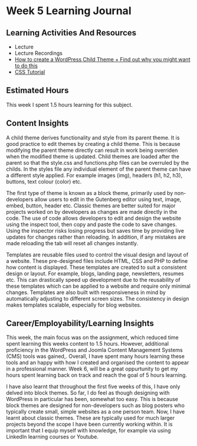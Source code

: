 # Week 5 Learning Journal

## Learning Activities And Resources
- Lecture
- Lecture Recordings
- [How to create a WordPress Child Theme + Find out why you might want to do this](https://www.youtube.com/watch?v=3oGQL9HSXnE&ab_channel=WordPressTutorials-WPLearningLab)
- [CSS Tutorial](https://www.w3schools.com/css/default.asp)



## Estimated Hours
This week I spent 1.5 hours learning for this subject.


## Content Insights
A child theme derives functionality and style from its parent theme. It is good practice to edit themes by creating a child theme. This is because modifying the parent theme directly can result in work being overriden when the modified
theme is updated. Child themes are loaded after the parent so that the style.css and functions.php files can be overruled by the childs. In the styles file any individual element of the parent theme can have a different style applied.
For example images (img), headers (h1, h2, h3), buttons, text colour (color) etc. 

The first type of theme is known as a block theme, primarily used by non-developers allow users to edit in the Gutenberg editor using text, image, embed, button, header etc. Classic themes are better suited for major projects worked on
by developers as changes are made directly in the code. The use of code allows developers to edit and design the website using the inspect tool, then copy and paste the code to save changes. Using the inspector risks losing progress but
saves time by providing live updates for changes rather than reloading. In addition, if any mistakes are made reloading the tab will reset all changes instantly.

Templates are reusable files used to control the visual design and layout of a website. These pre-designed files include HTML, CSS and PHP to define how content is displayed. These templates are created to suit a consistent design or layout.
For example, blogs, landing page, newsletters, resumes etc. This can drastically speed up development due to the reusability of these templates which can be applied to a website and require only minimal changes. Templates are also built
with responsiveness in mind by automatically adjusting to different screen sizes. The consistency in design makes templates scalable, especially for blog websites.

## Career/Employability/Learning Insights
This week, the main focus was on the assignment, which reduced time spent learning this weeks content to 1.5 hours. However, additional proficiency in the WordPress and Joomla Content Management Systems (CMS) tools was gained,. Overall,
I have spent many hours learning these tools and an happy with how I created and organised the content to appear in a professional manner. Week 6, will be a great oppurtunity to get my hours spent learning back on track and reach the goal
of 5 hours learning.

I have also learnt that throughout the first five weeks of this, I have only delved into block themes. So far, I do feel as though designing with WordPress in particular has been, somewhat too easy. This is because block themes are designed
for non-developers such as blog posters who typically create small, simple websites as a one person team. Now, I have learnt about classic themes. These are typically used for much larger projects beyond the scope I have been currently 
working within. It is important that I equip myself with knowledge, for example via using LinkedIn learning courses or Youtube. 
